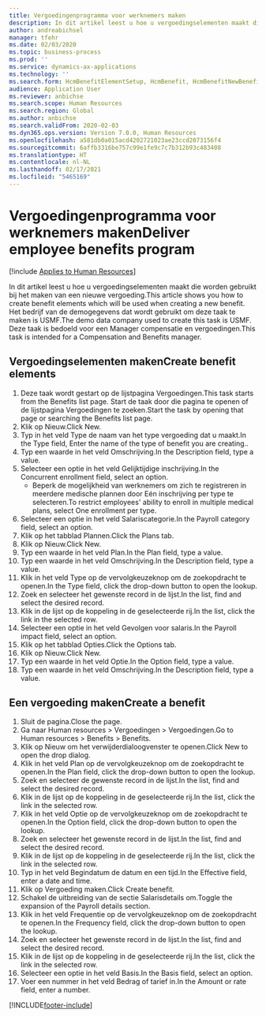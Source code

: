 ```yaml
---
title: Vergoedingenprogramma voor werknemers maken
description: In dit artikel leest u hoe u vergoedingselementen maakt die worden gebruikt bij het maken van een nieuwe vergoeding.
author: andreabichsel
manager: tfehr
ms.date: 02/03/2020
ms.topic: business-process
ms.prod: ''
ms.service: dynamics-ax-applications
ms.technology: ''
ms.search.form: HcmBenefitElementSetup, HcmBenefit, HcmBenefitNewBenefit, HcmBenefitPlanLookup, BenefitWorkspace, HcmBenefitSummaryPart
audience: Application User
ms.reviewer: anbichse
ms.search.scope: Human Resources
ms.search.region: Global
ms.author: anbichse
ms.search.validFrom: 2020-02-03
ms.dyn365.ops.version: Version 7.0.0, Human Resources
ms.openlocfilehash: a581db0a015acd4202721023ae23ccd2073156f4
ms.sourcegitcommit: 6affb3316be757c99e1fe9c7c7b312b93c483408
ms.translationtype: HT
ms.contentlocale: nl-NL
ms.lasthandoff: 02/17/2021
ms.locfileid: "5465169"
---
```

# <a name="deliver-employee-benefits-program"></a><span data-ttu-id="3a155-103">Vergoedingenprogramma voor werknemers maken</span><span class="sxs-lookup"><span data-stu-id="3a155-103">Deliver employee benefits program</span></span>

[!include [Applies to Human Resources](../includes/applies-to-hr.md)]

<span data-ttu-id="3a155-104">In dit artikel leest u hoe u vergoedingselementen maakt die worden gebruikt bij het maken van een nieuwe vergoeding.</span><span class="sxs-lookup"><span data-stu-id="3a155-104">This article shows you how to create benefit elements which will be used when creating a new benefit.</span></span> <span data-ttu-id="3a155-105">Het bedrijf van de demogegevens dat wordt gebruikt om deze taak te maken is USMF.</span><span class="sxs-lookup"><span data-stu-id="3a155-105">The demo data company used to create this task is USMF.</span></span> <span data-ttu-id="3a155-106">Deze taak is bedoeld voor een Manager compensatie en vergoedingen.</span><span class="sxs-lookup"><span data-stu-id="3a155-106">This task is intended for a Compensation and Benefits manager.</span></span>


## <a name="create-benefit-elements"></a><span data-ttu-id="3a155-107">Vergoedingselementen maken</span><span class="sxs-lookup"><span data-stu-id="3a155-107">Create benefit elements</span></span>
1. <span data-ttu-id="3a155-108">Deze taak wordt gestart op de lijstpagina Vergoedingen.</span><span class="sxs-lookup"><span data-stu-id="3a155-108">This task starts from the Benefits list page.</span></span> <span data-ttu-id="3a155-109">Start de taak door die pagina te openen of de lijstpagina Vergoedingen te zoeken.</span><span class="sxs-lookup"><span data-stu-id="3a155-109">Start the task by opening that page or searching the Benefits list page.</span></span>
2. <span data-ttu-id="3a155-110">Klik op Nieuw.</span><span class="sxs-lookup"><span data-stu-id="3a155-110">Click New.</span></span>
3. <span data-ttu-id="3a155-111">Typ in het veld Type de naam van het type vergoeding dat u maakt.</span><span class="sxs-lookup"><span data-stu-id="3a155-111">In the Type field, Enter the name of the type of benefit you are creating..</span></span>
4. <span data-ttu-id="3a155-112">Typ een waarde in het veld Omschrijving.</span><span class="sxs-lookup"><span data-stu-id="3a155-112">In the Description field, type a value.</span></span>
5. <span data-ttu-id="3a155-113">Selecteer een optie in het veld Gelijktijdige inschrijving.</span><span class="sxs-lookup"><span data-stu-id="3a155-113">In the Concurrent enrollment field, select an option.</span></span>
    * <span data-ttu-id="3a155-114">Beperk de mogelijkheid van werknemers om zich te registreren in meerdere medische plannen door Eén inschrijving per type te selecteren.</span><span class="sxs-lookup"><span data-stu-id="3a155-114">To restrict employees' ability to enroll in multiple medical plans, select One enrollment per type.</span></span>  
6. <span data-ttu-id="3a155-115">Selecteer een optie in het veld Salariscategorie.</span><span class="sxs-lookup"><span data-stu-id="3a155-115">In the Payroll category field, select an option.</span></span>
7. <span data-ttu-id="3a155-116">Klik op het tabblad Plannen.</span><span class="sxs-lookup"><span data-stu-id="3a155-116">Click the Plans tab.</span></span>
8. <span data-ttu-id="3a155-117">Klik op Nieuw.</span><span class="sxs-lookup"><span data-stu-id="3a155-117">Click New.</span></span>
9. <span data-ttu-id="3a155-118">Typ een waarde in het veld Plan.</span><span class="sxs-lookup"><span data-stu-id="3a155-118">In the Plan field, type a value.</span></span>
10. <span data-ttu-id="3a155-119">Typ een waarde in het veld Omschrijving.</span><span class="sxs-lookup"><span data-stu-id="3a155-119">In the Description field, type a value.</span></span>
11. <span data-ttu-id="3a155-120">Klik in het veld Type op de vervolgkeuzeknop om de zoekopdracht te openen.</span><span class="sxs-lookup"><span data-stu-id="3a155-120">In the Type field, click the drop-down button to open the lookup.</span></span>
12. <span data-ttu-id="3a155-121">Zoek en selecteer het gewenste record in de lijst.</span><span class="sxs-lookup"><span data-stu-id="3a155-121">In the list, find and select the desired record.</span></span>
13. <span data-ttu-id="3a155-122">Klik in de lijst op de koppeling in de geselecteerde rij.</span><span class="sxs-lookup"><span data-stu-id="3a155-122">In the list, click the link in the selected row.</span></span>
14. <span data-ttu-id="3a155-123">Selecteer een optie in het veld Gevolgen voor salaris.</span><span class="sxs-lookup"><span data-stu-id="3a155-123">In the Payroll impact field, select an option.</span></span>
15. <span data-ttu-id="3a155-124">Klik op het tabblad Opties.</span><span class="sxs-lookup"><span data-stu-id="3a155-124">Click the Options tab.</span></span>
16. <span data-ttu-id="3a155-125">Klik op Nieuw.</span><span class="sxs-lookup"><span data-stu-id="3a155-125">Click New.</span></span>
17. <span data-ttu-id="3a155-126">Typ een waarde in het veld Optie.</span><span class="sxs-lookup"><span data-stu-id="3a155-126">In the Option field, type a value.</span></span>
18. <span data-ttu-id="3a155-127">Typ een waarde in het veld Omschrijving.</span><span class="sxs-lookup"><span data-stu-id="3a155-127">In the Description field, type a value.</span></span>

## <a name="create-a-benefit"></a><span data-ttu-id="3a155-128">Een vergoeding maken</span><span class="sxs-lookup"><span data-stu-id="3a155-128">Create a benefit</span></span>
1. <span data-ttu-id="3a155-129">Sluit de pagina.</span><span class="sxs-lookup"><span data-stu-id="3a155-129">Close the page.</span></span>
2. <span data-ttu-id="3a155-130">Ga naar Human resources > Vergoedingen > Vergoedingen.</span><span class="sxs-lookup"><span data-stu-id="3a155-130">Go to Human resources > Benefits > Benefits.</span></span>
3. <span data-ttu-id="3a155-131">Klik op Nieuw om het verwijderdialoogvenster te openen.</span><span class="sxs-lookup"><span data-stu-id="3a155-131">Click New to open the drop dialog.</span></span>
4. <span data-ttu-id="3a155-132">Klik in het veld Plan op de vervolgkeuzeknop om de zoekopdracht te openen.</span><span class="sxs-lookup"><span data-stu-id="3a155-132">In the Plan field, click the drop-down button to open the lookup.</span></span>
5. <span data-ttu-id="3a155-133">Zoek en selecteer de gewenste record in de lijst.</span><span class="sxs-lookup"><span data-stu-id="3a155-133">In the list, find and select the desired record.</span></span>
6. <span data-ttu-id="3a155-134">Klik in de lijst op de koppeling in de geselecteerde rij.</span><span class="sxs-lookup"><span data-stu-id="3a155-134">In the list, click the link in the selected row.</span></span>
7. <span data-ttu-id="3a155-135">Klik in het veld Optie op de vervolgkeuzeknop om de zoekopdracht te openen.</span><span class="sxs-lookup"><span data-stu-id="3a155-135">In the Option field, click the drop-down button to open the lookup.</span></span>
8. <span data-ttu-id="3a155-136">Zoek en selecteer het gewenste record in de lijst.</span><span class="sxs-lookup"><span data-stu-id="3a155-136">In the list, find and select the desired record.</span></span>
9. <span data-ttu-id="3a155-137">Klik in de lijst op de koppeling in de geselecteerde rij.</span><span class="sxs-lookup"><span data-stu-id="3a155-137">In the list, click the link in the selected row.</span></span>
10. <span data-ttu-id="3a155-138">Typ in het veld Begindatum de datum en een tijd.</span><span class="sxs-lookup"><span data-stu-id="3a155-138">In the Effective field, enter a date and time.</span></span>
11. <span data-ttu-id="3a155-139">Klik op Vergoeding maken.</span><span class="sxs-lookup"><span data-stu-id="3a155-139">Click Create benefit.</span></span>
12. <span data-ttu-id="3a155-140">Schakel de uitbreiding van de sectie Salarisdetails om.</span><span class="sxs-lookup"><span data-stu-id="3a155-140">Toggle the expansion of the Payroll details section.</span></span>
13. <span data-ttu-id="3a155-141">Klik in het veld Frequentie op de vervolgkeuzeknop om de zoekopdracht te openen.</span><span class="sxs-lookup"><span data-stu-id="3a155-141">In the Frequency field, click the drop-down button to open the lookup.</span></span>
14. <span data-ttu-id="3a155-142">Zoek en selecteer het gewenste record in de lijst.</span><span class="sxs-lookup"><span data-stu-id="3a155-142">In the list, find and select the desired record.</span></span>
15. <span data-ttu-id="3a155-143">Klik in de lijst op de koppeling in de geselecteerde rij.</span><span class="sxs-lookup"><span data-stu-id="3a155-143">In the list, click the link in the selected row.</span></span>
16. <span data-ttu-id="3a155-144">Selecteer een optie in het veld Basis.</span><span class="sxs-lookup"><span data-stu-id="3a155-144">In the Basis field, select an option.</span></span>
17. <span data-ttu-id="3a155-145">Voer een nummer in het veld Bedrag of tarief in.</span><span class="sxs-lookup"><span data-stu-id="3a155-145">In the Amount or rate field, enter a number.</span></span>



[!INCLUDE[footer-include](../includes/footer-banner.md)]